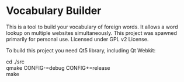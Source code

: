 # Vocabulary Builder

This is a tool to build your vocabulary of foreign words. It allows a word lookup on multiple websites simultaneously. This project was spawned primarily for personal use. Licensed under GPL v2 License.

To build this project you need Qt5 library, including Qt Webkit:

cd ./src  
qmake CONFIG-=debug CONFIG+=release  
make

